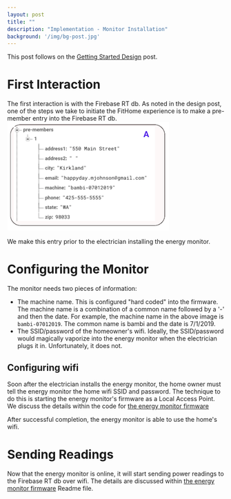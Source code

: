 ```yaml
---
layout: post
title: ""
description: "Implementation - Monitor Installation"
background: '/img/bg-post.jpg'
---
```

<link rel="stylesheet" href='{{ '/assets/post-entry-style.css' | prepend: site.baseurl | replace: '//', '/' }}'>  
  
This post follows on the [Getting Started Design](/2019/06/30/design-getting-started.html) post.

# First Interaction
The first interaction is with the Firebase RT db.  As noted in the design post, one of the steps we take to initiate the FitHome experience is to make a pre-member entry into the Firebase RT db.
![pre-member db entry](/assets/post-imgs/post-2019-6-30/pre-members-db.png)  
  
We make this entry prior to the electrician installing the energy monitor.
# Configuring the Monitor
The monitor needs two pieces of information:  
* The machine name.  This is configured "hard coded" into the firmware.  The machine name is a combination of a common name followed by a '-' and then the date.  For example, the machine name in the above image is ```bambi-07012019```. The common name is bambi and the date is 7/1/2019. 
* The SSID/password of the homeowner's wifi.
Ideally, the SSID/password would magically vaporize into the energy monitor when the electrician plugs it in.  Unfortunately, it does not.
## Configuring wifi
Soon after the electrician installs the energy monitor, the home owner must tell the energy monitor the home wifi SSID and password.  The technique to do this is starting the energy monitor's firmware as a Local Access Point.  We discuss the details within the code for [the energy monitor firmware](https://github.com/BitKnitting/energy_monitor_firmware)
  
After successful completion, the energy monitor is able to use the home's wifi.
# Sending Readings
Now that the energy monitor is online, it will start sending power readings to the Firebase RT db over wifi.  The details are discussed within [the energy monitor firmware](https://github.com/BitKnitting/energy_monitor_firmware) Readme file.